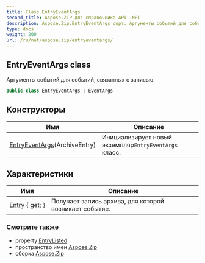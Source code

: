 ```yaml
---
title: Class EntryEventArgs
second_title: Aspose.ZIP для справочника API .NET
description: Aspose.Zip.EntryEventArgs сорт. Аргументы событий для событий связанных с записью.
type: docs
weight: 200
url: /ru/net/aspose.zip/entryeventargs/
---
```

## EntryEventArgs class

Аргументы событий для событий, связанных с записью.

```csharp
public class EntryEventArgs : EventArgs
```

## Конструкторы

| Имя | Описание |
| --- | --- |
| [EntryEventArgs](entryeventargs/)(ArchiveEntry) | Инициализирует новый экземпляр`EntryEventArgs` класс. |

## Характеристики

| Имя | Описание |
| --- | --- |
| [Entry](../../aspose.zip/entryeventargs/entry/) { get; } | Получает запись архива, для которой возникает событие. |

### Смотрите также

* property [EntryListed](../archiveloadoptions/entrylisted/)
* пространство имен [Aspose.Zip](../../aspose.zip/)
* сборка [Aspose.Zip](../../)


